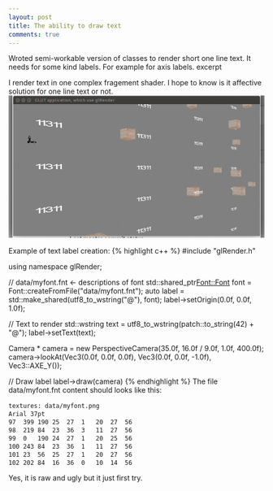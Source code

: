 ```yaml
---
layout: post
title: The ability to draw text 
comments: true
---
```


Wroted semi-workable version of classes to render short one line text. It needs for some kind labels. For example for axis labels.
excerpt

I render text in one complex fragement shader. I hope to know is it affective solution for one line text or not.
![glRender-fontPresentation](https://github.com/glRender/glrender.github.io/blob/master/images/glRender-fontPresentation.gif?raw=true "Increasing numbers")

<!--more-->

Example of text label creation:
{% highlight c++ %}
#include "glRender.h"

using namespace glRender;

// data/myfont.fnt <- descriptions of font
std::shared_ptr<Font::Font> font = Font::createFromFile("data/myfont.fnt");
auto label = std::make_shared<Label>(utf8_to_wstring("@"), font);
label->setOrigin(0.0f, 0.0f, 1.0f);

// Text to render
std::wstring text = utf8_to_wstring(patch::to_string(42) + "@");
label->setText(text);

Camera * camera = new PerspectiveCamera(35.0f, 16.0f / 9.0f, 1.0f, 400.0f);
camera->lookAt(Vec3(0.0f, 0.0f, 0.0f), Vec3(0.0f, 0.0f, -1.0f), Vec3::AXE_Y());

// Draw label
label->draw(camera)
{% endhighlight %}
The file data/myfont.fnt content should looks like this:

```
textures: data/myfont.png
Arial 37pt
97	399	190	25	27	1	20	27	56
98	219	84	23	36	3	11	27	56
99	0	190	24	27	1	20	25	56
100	243	84	23	36	1	11	27	56
101	23	56	25	27	1	20	27	56
102	202	84	16	36	0	10	14	56
```

Yes, it is raw and ugly but it just first try.
